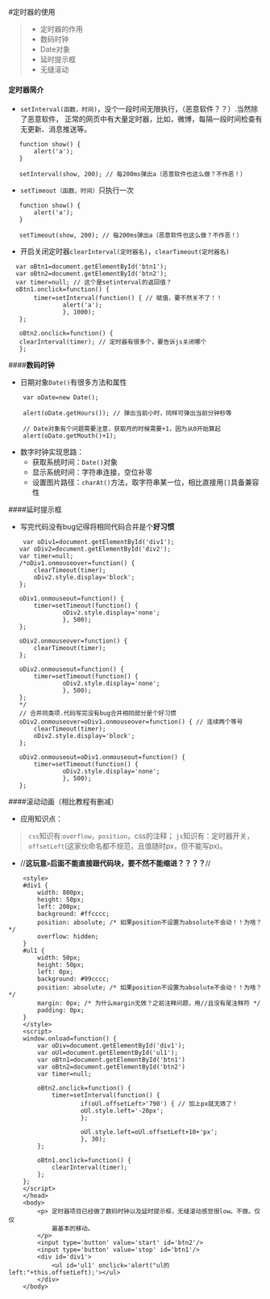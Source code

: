#定时器的使用
> - 定时器的作用
> - 数码时钟
> - Date对象
> - 延时提示框
> - 无缝滚动

#### 定时器简介
- `setInterval(函数，时间)`，没个一段时间无限执行，（恶意软件？？）.当然除了恶意软件， 
正常的网页中有大量定时器，比如，微博，每隔一段时间检查有无更新、消息推送等。
```
   function show() {
       alert('a');
   }
   
   setInterval(show, 200); // 每200ms弹出a（恶意软件也这么做？不作恶！）
```
- `setTimeout（函数，时间）`只执行一次
```
   function show() {
       alert('a');
   }
   
   setTimeout(show, 200); // 每200ms弹出a（恶意软件也这么做？不作恶！）
```
- 开启关闭定时器`clearInterval(定时器名)`，`clearTimeout(定时器名)`
```
  var oBtn1=document.getElementById('btn1');
  var oBtn2=document.getElementById('btn2');
  var timer=null; // 这个是setinterval的返回值？
  oBtn1.onclick=function() {
       timer=setInterval(function() { // 赋值，要不然关不了！！
               alert('a');
               }, 1000);
   };

   oBtn2.onclick=function() {
   clearInterval(timer); // 定时器有很多个，要告诉js关闭哪个
   };
```

####**数码时钟**
- 日期对象`Date()`有很多方法和属性
```
	var oDate=new Date();
	
	alert(oDate.getHours()); // 弹出当前小时，同样可弹出当前分钟秒等
	
	// Date对象有个问题需要注意，获取月的时候需要+1，因为从0开始算起
	alert(oDate.getMouth()+1);
```
- 数字时钟实现思路：
  - 获取系统时间：`Date()`对象
  - 显示系统时间：字符串连接，空位补零
  - 设置图片路径：`charAt()`方法，取字符串某一位，相比直接用`[]`具备兼容性

####延时提示框
- 写完代码没有bug记得将相同代码合并是个**好习惯**
```
    var oDiv1=document.getElementById('div1');
   var oDiv2=document.getElementById('div2');
   var timer=null;
   /*oDiv1.onmouseover=function() {
       clearTimeout(timer);
       oDiv2.style.display='block';
   };
   
   oDiv1.onmouseout=function() {
       timer=setTimeout(function() {
               oDiv2.style.display='none';
               }, 500);
   };

   oDiv2.onmouseover=function() {
       clearTimeout(timer);
   };

   oDiv2.onmouseout=function() {
       timer=setTimeout(function() {
               oDiv2.style.display='none';
               }, 500);
   };
   */
   // 合并同类项.代码写完没有bug合并相同部分是个好习惯
   oDiv2.onmouseover=oDiv1.onmouseover=function() { // 连续两个等号
       clearTimeout(timer);
       oDiv2.style.display='block';
   };

   oDiv2.onmouseout=oDiv1.onmouseout=function() {
       timer=setTimeout(function() {
               oDiv2.style.display='none';
               }, 500);
   };
```

####滚动动画（相比教程有删减）
- 应用知识点：
>`css`知识有:`overflow`，`position`，css的注释；
>`js`知识有：定时器开关，`offsetLeft`(这家伙命名都不规范，且值随时px，但不能写px)。
- //**这玩意`>`后面不能直接跟代码块，要不然不能缩进？？？？**//
```
	<style>
	#div1 {
        width: 800px;
        height: 50px;
        left: 200px;
        background: #ffcccc;
        position: absolute; /* 如果position不设置为absolute不会动！！为啥？ */
        overflow: hidden;
    }
	#ul1 {
        width: 50px;
        height: 50px;
        left: 0px;
        background: #99cccc;
        position: absolute; /* 如果position不设置为absolute不会动！！为啥？ */
        margin: 0px; /* 为什么margin无效？之前注释问题，用//且没有尾注释符 */
        padding: 0px;
    }
    </style>
    <script>
    window.onload=function() {
        var oDiv=document.getElementById('div1');
        var oUl=document.getElementById('ul1');
        var oBtn1=document.getElementById('btn1')
        var oBtn2=document.getElementById('btn2')
        var timer=null;

        oBtn2.onclick=function() {
            timer=setInterval(function() {
                    if(oUl.offsetLeft>'790') { // 加上px就无效了！
                    oUl.style.left='-20px';
                    };

                    oUl.style.left=oUl.offsetLeft+10+'px';
                    }, 30);
        };

        oBtn1.onclick=function() {
            clearInterval(timer);
        };
    };
    </script>
    </head>
    <body>
    	<p> 定时器项目已经做了数码时钟以及延时提示框，无缝滚动感觉很low。不做。仅仅
    		最基本的移动。 
    	</p>
    	<input type='button' value='start' id='btn2'/>
    	<input type='button' value='stop' id='btn1'/>
    	<div id='div1'>
        	<ul id='ul1' onclick='alert("ul的left:"+this.offsetLeft);'></ul>
    	</div>
    </body>
```